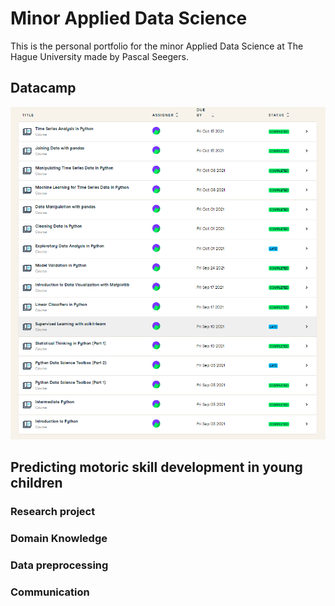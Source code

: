 # Minor Applied Data Science
This is the personal portfolio for the minor Applied Data Science at The Hague University made by Pascal Seegers.

## Datacamp
![Datacamp assignments Pascal Seegers](/images/Datacamp_Screenshot.png)


## Predicting motoric skill development in young children
### Research project

### Domain Knowledge

### Data preprocessing

### Communication
